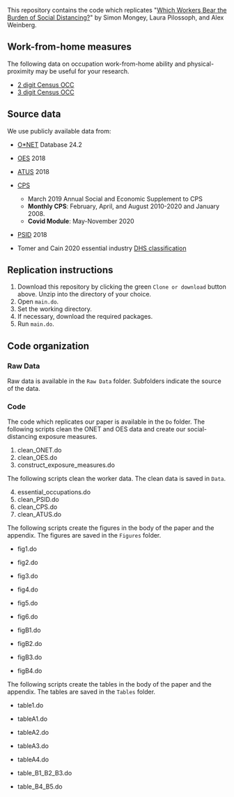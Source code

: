 This repository contains the code which replicates "[Which Workers Bear the Burden of Social Distancing?](Mongey_Pilossoph_Weinberg_Social_Distancing_Feb_2021.pdf)" by Simon Mongey, Laura Pilossoph, and Alex Weinberg. 

## Work-from-home measures

The following data on occupation work-from-home ability and physical-proximity may be useful for your research.
- [2 digit Census OCC](Files/lwfh_pp_occ_2digit.csv)
- [3 digit Census OCC](Files/lwfh_pp_occ_3digit.csv)

## Source data

We use publicly available data from:
- [O\*NET](https://www.onetcenter.org/db_releases.html) Database 24.2
- [OES](https://www.bls.gov/oes/home.htm) 2018
- [ATUS](https://www.bls.gov/tus/) 2018
- [CPS](https://www.bls.gov/cps/) 
	- March 2019 Annual Social and Economic Supplement to CPS
	- **Monthly CPS**: February, April, and August 2010-2020 and January 2008.
	- **Covid Module**: May-November 2020 

- [PSID](https://psidonline.isr.umich.edu/) 2018
- Tomer and Cain 2020 essential industry [DHS classification](https://www.brookings.edu/wp-content/uploads/2020/03/Front-Line-Workers-Appendix.docx)

## Replication instructions

1. Download this repository by clicking the green `Clone or download` button above. Unzip into the directory of your choice. 
2. Open `main.do`.
3. Set the working directory.
4. If necessary, download the required packages.
5. Run `main.do`.


## Code organization

### Raw Data
Raw data is available in the `Raw Data` folder. Subfolders indicate the source of the data. 

### Code
The code which replicates our paper is available in the `Do` folder. 
The following scripts clean the ONET and OES data and create our social-distancing exposure measures.

1. clean_ONET.do
2. clean_OES.do
3. construct_exposure_measures.do

The following scripts clean the worker data. The clean data is saved in `Data`. 

4. essential_occupations.do
5. clean_PSID.do
6. clean_CPS.do
7. clean_ATUS.do

The following scripts create the figures in the body of the paper and the appendix. The figures are saved in the `Figures` folder.

- fig1.do
- fig2.do
- fig3.do
- fig4.do 
- fig5.do 
- fig6.do 

- figB1.do 
- figB2.do 
- figB3.do 
- figB4.do

The following scripts create the tables in the body of the paper and the appendix. The tables are saved in the `Tables` folder.

- table1.do

- tableA1.do 
- tableA2.do 
- tableA3.do 
- tableA4.do

- table_B1_B2_B3.do
- table_B4_B5.do
